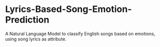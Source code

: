 # Lyrics-Based-Song-Emotion-Prediction
A Natural Language Model to classify English songs based on emotions, using song lyrics as attribute.
